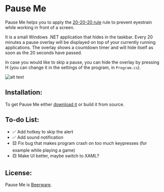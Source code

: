# Pause Me
Pause Me helps you to apply the [20-20-20 rule](http://www.mayoclinic.org/diseases-conditions/eyestrain/basics/prevention/con-20032649) rule to prevent eyestrain while working in front of a screen.

It is a small Windows .NET application that hides in the taskbar. Every 20 minutes a pause overlay will be displayed on top of your currently running applications. The overlay shows a countdown timer and will hide itself as soon as the 20 seconds have passed.

In case you would like to skip a pause, you can hide the overlay by pressing H (you can change it in the settings of the program, in `Program.cs`).

![alt text](https://i.imgur.com/kpf7OAK.png)

## Installation: 

To get Pause Me either [download it](https://github.com/V3rzeT/pause.me-upgraded/releases) or build it from source.
## To-do List:
- :white_check_mark: Add hotkey to skip the alert
- :white_check_mark: Add sound notification
- :yellow_square: Fix bug that makes program crash on too much keypresses (for example while playing a game)
- :yellow_square: Make UI better, maybe switch to XAML?
## License: 
Pause Me is [Beerware](http://en.wikipedia.org/wiki/Beerware).
